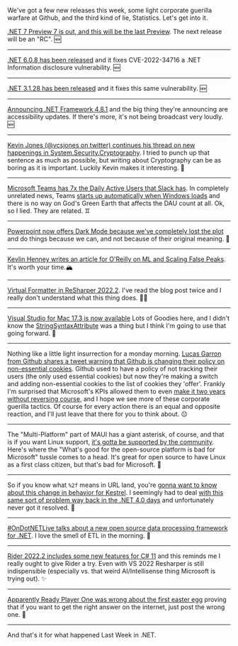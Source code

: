 We've got a few new releases this week, some light corporate guerilla warfare at Github, and the third kind of lie, Statistics.  Let's get into it.

[.NET 7 Preview 7 is out, and this will be the last Preview](https://devblogs.microsoft.com/dotnet/asp-net-core-updates-in-dotnet-7-preview-7/).  The next release will be an "RC". 🆕

<hr />

[.NET 6.0.8 has been released](https://github.com/dotnet/core/blob/main/release-notes/6.0/6.0.8/6.0.8.md) and it fixes CVE-2022-34716 a .NET Information disclosure vulnerability. 🆕

<hr />

[.NET 3.1.28 has been released](https://github.com/dotnet/core/blob/main/release-notes/3.1/3.1.28/3.1.28.md) and it fixes this same vulnerability. 🆕

<hr />

[Announcing .NET Framework 4.8.1](https://devblogs.microsoft.com/dotnet/announcing-dotnet-framework-481/) and the big thing they're announcing are accessibility updates. If there's more, it's not being broadcast very loudly. 🆕

<hr />

[Kevin Jones (@vcsjones on twitter) continues his thread on new happenings in System.Security.Cryptography](https://twitter.com/vcsjones/status/1512607268872802314).  I tried to punch up that sentence as much as possible, but writing about Cryptography can be as boring as it is important. Luckily Kevin makes it interesting. 🔐

<hr />

[Microsoft Teams has 7x the Daily Active Users that Slack has](https://twitter.com/Carnage4Life/status/1558054445237149697).  In completely unrelated news, Teams [starts up automatically when Windows loads](http://woshub.com/disable-teams-autostart/) and there is no way on God's Green Earth that affects the DAU count at all. Ok, so I lied. They are related. ♊

<hr />

[Powerpoint now offers Dark Mode because we've completely lost the plot](https://twitter.com/Microsoft/status/1557788946507120642) and do things because we can, and not because of their original meaning.  🌃

<hr />

[Kevlin Henney writes an article for O'Reilly on ML and Scaling False Peaks](https://www.oreilly.com/radar/scaling-false-peaks/).  It's worth your time.🏔

<hr />

[Virtual Formatter in ReSharper 2022.2](https://blog.jetbrains.com/dotnet/2022/08/11/virtual-formatter-in-resharper-2022-2/). I've read the blog post twice and I really don't understand what this thing does. 🤷‍♀️

<hr />

[Visual Studio for Mac 17.3 is now available](https://devblogs.microsoft.com/visualstudio/visual-studio-for-mac-17-3-is-now-available/) Lots of Goodies here, and I didn't know the [StringSyntaxAttribute](https://github.com/dotnet/runtime/issues/62505) was a thing but I think I'm going to use that going forward. 🍬

<hr />

Nothing like a little light insurrection for a monday morning. [Lucas Garron from Github shares a tweet warning that Github is changing their policy on non-essential cookies](https://twitter.com/lgarron/status/1556835002897207296). Github used to have a policy of not tracking their users (the only used essential cookies) but now they're making a switch and adding non-essential cookies to the list of cookies they 'offer'. Frankly I'm surprised that Microsoft's KPIs allowed them to even [make it two years without reversing course](https://github.blog/2020-12-17-no-cookie-for-you/), and I hope we see more of these corporate guerilla tactics.  Of course for every action there is an equal and opposite reaction, and I'll just leave that there for you to think about. 😐

<hr />

The "Multi-Platform" part of MAUI has a giant asterisk, of course, and that is if you want Linux support, [it's gotta be supported by the community](https://twitter.com/sinclairinat0r/status/1557132451750748162).  Here's where the "What's good for the open-source platform is bad for Microsoft" tussle comes to a head.  It's great for open source to have Linux as a first class citizen, but that's bad for Microsoft.  🐧

<hr />

So if you know what `%2f` means in URL land, you're [gonna want to know about this change in behavior for Kestrel](https://github.com/dotnet/aspnetcore/issues/28965).  I seemingly had to deal [with this same sort of problem way back in the .NET 4.0 days](https://stackoverflow.com/questions/7251285/iis-treats-double-encoded-forward-slashes-in-urls-differently-on-the-first-reque) and unfortunately never got it resolved.  🐛

<hr />

[#OnDotNETLive talks about a new open source data processing framework for .NET](https://twitter.com/cecilphillip/status/1556685393445240832). I love the smell of ETL in the morning. 🍵

<hr />

[Rider 2022.2 includes some new features for C# 11](https://twitter.com/JetBrainsRider/status/1556656477846249476) and this reminds me I really ought to give Rider a try.  Even with VS 2022 Resharper is still indispensible (especially vs. that weird AI/Intellisense thing Microsoft is trying out). ✨

<hr />

[Apparently Ready Player One was wrong about the first easter egg](https://www.youtube.com/watch?v=z97TfAhDKGk&t=480s) proving that if you want to get the right answer on the internet, just post the wrong one. 🥚

<hr />

And that's it for what happened Last Week in .NET.


